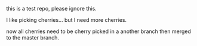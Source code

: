 this is a test repo, please ignore this.

I like picking cherries... but I need more cherries.

now all cherries need to be cherry picked in a another branch then merged to the master branch.
